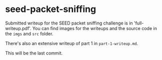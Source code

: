 # seed-packet-sniffing

Submitted writeup for the SEED packet sniffing challenge is in 'full-writeup.pdf'. You can find images for the writeups and the source code in the `imgs` and `src` folder.

There's also an extensive writeup of part 1 in `part-1-writeup.md`.

This will be the last commit.
